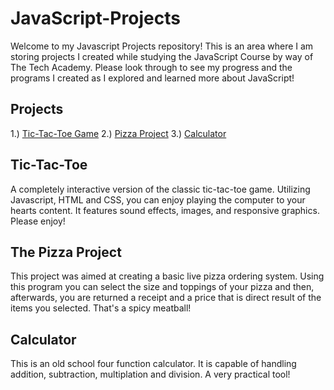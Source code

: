# JavaScript-Projects

Welcome to my Javascript Projects repository! This is an area where I am storing projects I created while studying the JavaScript Course by way of The Tech Academy. Please look through to see my progress and the programs I created as I explored and learned more about JavaScript!

## Projects
1.) <a href=https://github.com/DannyB25/JavaScript-Projects/tree/main/JavaScript/TicTacToe>Tic-Tac-Toe Game</a>
2.) <a href=https://github.com/DannyB25/JavaScript-Projects/tree/main/JavaScript/Pizza_Project>Pizza Project</a>
3.) <a href=https://github.com/DannyB25/JavaScript-Projects/tree/main/JavaScript/Calculator>Calculator</a>

## Tic-Tac-Toe
A completely interactive version of the classic tic-tac-toe game. Utilizing Javascript, HTML and CSS, you can enjoy playing the computer to your hearts content. It features sound effects, images, and responsive graphics. Please enjoy!

## The Pizza Project
This project was aimed at creating a basic live pizza ordering system. Using this program you can select the size and toppings of your pizza and then, afterwards, you are returned a receipt and a price that is direct result of the items you selected. That's a spicy meatball! 

## Calculator 
This is an old school four function calculator. It is capable of handling addition, subtraction, multiplation and division. A very practical tool! 


